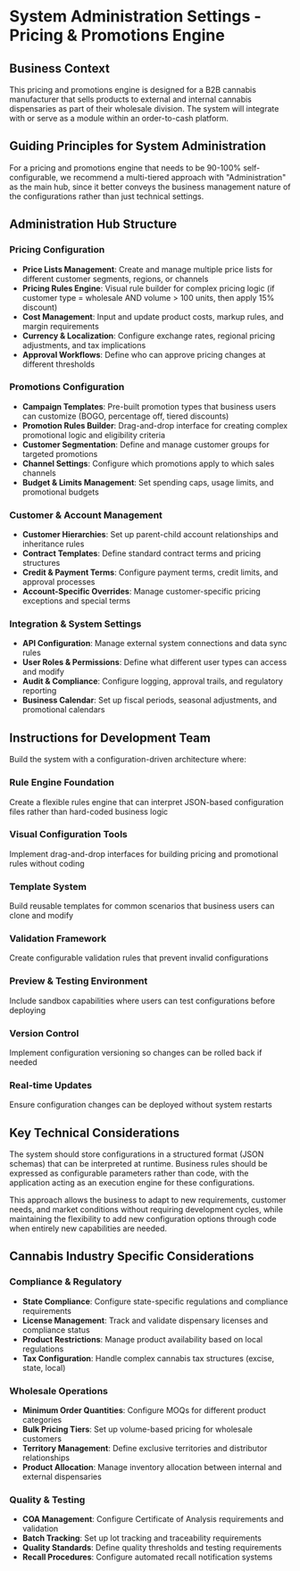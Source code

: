 # System Administration Settings - Pricing & Promotions Engine

## Business Context
This pricing and promotions engine is designed for a B2B cannabis manufacturer that sells products to external and internal cannabis dispensaries as part of their wholesale division. The system will integrate with or serve as a module within an order-to-cash platform.

## Guiding Principles for System Administration

For a pricing and promotions engine that needs to be 90-100% self-configurable, we recommend a multi-tiered approach with "Administration" as the main hub, since it better conveys the business management nature of the configurations rather than just technical settings.

## Administration Hub Structure

### Pricing Configuration
- **Price Lists Management**: Create and manage multiple price lists for different customer segments, regions, or channels
- **Pricing Rules Engine**: Visual rule builder for complex pricing logic (if customer type = wholesale AND volume > 100 units, then apply 15% discount)
- **Cost Management**: Input and update product costs, markup rules, and margin requirements
- **Currency & Localization**: Configure exchange rates, regional pricing adjustments, and tax implications
- **Approval Workflows**: Define who can approve pricing changes at different thresholds

### Promotions Configuration
- **Campaign Templates**: Pre-built promotion types that business users can customize (BOGO, percentage off, tiered discounts)
- **Promotion Rules Builder**: Drag-and-drop interface for creating complex promotional logic and eligibility criteria
- **Customer Segmentation**: Define and manage customer groups for targeted promotions
- **Channel Settings**: Configure which promotions apply to which sales channels
- **Budget & Limits Management**: Set spending caps, usage limits, and promotional budgets

### Customer & Account Management
- **Customer Hierarchies**: Set up parent-child account relationships and inheritance rules
- **Contract Templates**: Define standard contract terms and pricing structures
- **Credit & Payment Terms**: Configure payment terms, credit limits, and approval processes
- **Account-Specific Overrides**: Manage customer-specific pricing exceptions and special terms

### Integration & System Settings
- **API Configuration**: Manage external system connections and data sync rules
- **User Roles & Permissions**: Define what different user types can access and modify
- **Audit & Compliance**: Configure logging, approval trails, and regulatory reporting
- **Business Calendar**: Set up fiscal periods, seasonal adjustments, and promotional calendars

## Instructions for Development Team

Build the system with a configuration-driven architecture where:

### Rule Engine Foundation
Create a flexible rules engine that can interpret JSON-based configuration files rather than hard-coded business logic

### Visual Configuration Tools
Implement drag-and-drop interfaces for building pricing and promotional rules without coding

### Template System
Build reusable templates for common scenarios that business users can clone and modify

### Validation Framework
Create configurable validation rules that prevent invalid configurations

### Preview & Testing Environment
Include sandbox capabilities where users can test configurations before deploying

### Version Control
Implement configuration versioning so changes can be rolled back if needed

### Real-time Updates
Ensure configuration changes can be deployed without system restarts

## Key Technical Considerations

The system should store configurations in a structured format (JSON schemas) that can be interpreted at runtime. Business rules should be expressed as configurable parameters rather than code, with the application acting as an execution engine for these configurations.

This approach allows the business to adapt to new requirements, customer needs, and market conditions without requiring development cycles, while maintaining the flexibility to add new configuration options through code when entirely new capabilities are needed.

## Cannabis Industry Specific Considerations

### Compliance & Regulatory
- **State Compliance**: Configure state-specific regulations and compliance requirements
- **License Management**: Track and validate dispensary licenses and compliance status
- **Product Restrictions**: Manage product availability based on local regulations
- **Tax Configuration**: Handle complex cannabis tax structures (excise, state, local)

### Wholesale Operations
- **Minimum Order Quantities**: Configure MOQs for different product categories
- **Bulk Pricing Tiers**: Set up volume-based pricing for wholesale customers
- **Territory Management**: Define exclusive territories and distributor relationships
- **Product Allocation**: Manage inventory allocation between internal and external dispensaries

### Quality & Testing
- **COA Management**: Configure Certificate of Analysis requirements and validation
- **Batch Tracking**: Set up lot tracking and traceability requirements
- **Quality Standards**: Define quality thresholds and testing requirements
- **Recall Procedures**: Configure automated recall notification systems
